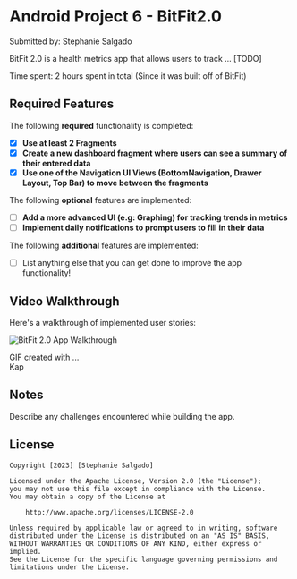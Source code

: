 # Android Project 6 - BitFit2.0

Submitted by: Stephanie Salgado

BitFit 2.0 is a health metrics app that allows users to track ... [TODO] 

Time spent: 2 hours spent in total (Since it was built off of BitFit)

## Required Features

The following **required** functionality is completed:

- [X] **Use at least 2 Fragments**
- [X] **Create a new dashboard fragment where users can see a summary of their entered data**
- [X] **Use one of the Navigation UI Views (BottomNavigation, Drawer Layout, Top Bar) to move between the fragments**

The following **optional** features are implemented:

- [ ] **Add a more advanced UI (e.g: Graphing) for tracking trends in metrics**
- [ ] **Implement daily notifications to prompt users to fill in their data**

The following **additional** features are implemented:

- [ ] List anything else that you can get done to improve the app functionality!

## Video Walkthrough

Here's a walkthrough of implemented user stories:

<img src='/BitFit2.0.gif' title='Gif Walkthrough' width='' alt='BitFit 2.0 App Walkthrough' />

<!-- Replace this with whatever GIF tool you used! -->
GIF created with ...  
Kap

## Notes

Describe any challenges encountered while building the app.

## License

    Copyright [2023] [Stephanie Salgado]

    Licensed under the Apache License, Version 2.0 (the "License");
    you may not use this file except in compliance with the License.
    You may obtain a copy of the License at

        http://www.apache.org/licenses/LICENSE-2.0

    Unless required by applicable law or agreed to in writing, software
    distributed under the License is distributed on an "AS IS" BASIS,
    WITHOUT WARRANTIES OR CONDITIONS OF ANY KIND, either express or implied.
    See the License for the specific language governing permissions and
    limitations under the License.
